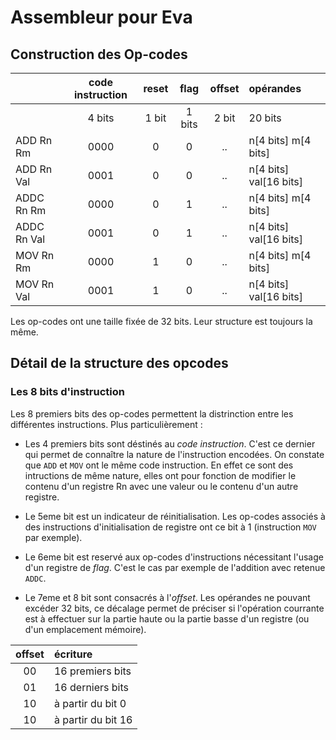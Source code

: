 # Assembleur pour Eva

## Construction des Op-codes

|         | code instruction | reset | flag   | offset | opérandes |
|:------- | :--------------: | :---: | :----: | :----: | :-------- |
|         | 4 bits           | 1 bit | 1 bits | 2 bit  | 20 bits   |
| ADD   Rn Rm   | 0000 | 0 | 0 | .. | n[4 bits] m[4 bits]     |
| ADD   Rn Val  | 0001 | 0 | 0 | .. | n[4 bits] val[16 bits]  |
| ADDC  Rn Rm   | 0000 | 0 | 1 | .. | n[4 bits] m[4 bits]     |
| ADDC  Rn Val  | 0001 | 0 | 1 | .. | n[4 bits] val[16 bits]  |
| MOV   Rn Rm   | 0000 | 1 | 0 | .. | n[4 bits] m[4 bits]     |
| MOV   Rn Val  | 0001 | 1 | 0 | .. | n[4 bits] val[16 bits]  |

Les op-codes ont une taille fixée de 32 bits. Leur structure est toujours la même.

## Détail de la structure des opcodes


### Les 8 bits d'instruction

Les 8 premiers bits des op-codes permettent la distrinction entre les différentes instructions. Plus particulièrement :


+ Les 4 premiers bits sont déstinés au *code instruction*. C'est ce dernier qui permet de connaître la nature de l'instruction encodées. On constate que `ADD` et `MOV` ont le même code instruction. En effet ce sont des intructions de même nature, elles ont pour fonction de modifier le contenu d'un registre Rn avec une valeur ou le contenu d'un autre registre.

+ Le 5eme bit est un indicateur de réinitialisation. Les op-codes associés à des instructions d'initialisation de registre ont ce bit à 1 (instruction `MOV` par exemple).

+ Le 6eme bit est reservé aux op-codes d'instructions nécessitant l'usage d'un registre de *flag*. C'est le cas par exemple de l'addition avec retenue `ADDC`.

+ Le 7eme et 8 bit sont consacrés à l'*offset*. Les opérandes ne pouvant excéder 32 bits, ce décalage permet de préciser si l'opération courrante est à effectuer sur la partie haute ou la partie basse d'un registre (ou d'un emplacement mémoire).


| offset | écriture             |
| :----: | :------------------- |
| 00     | 16 premiers bits     |
| 01     | 16 derniers bits     |
| 10     | à partir du bit 0    |
| 10     | à partir du bit 16   |